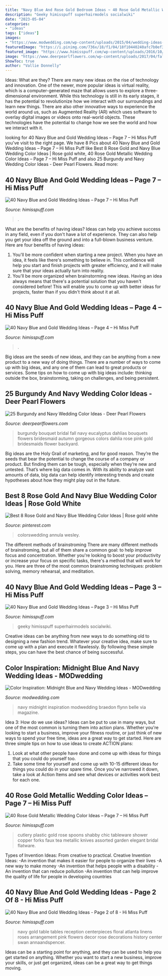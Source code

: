 ```yaml
---
title: "Navy Blue And Rose Gold Bedroom Ideas ~ 40 Rose Gold Metallic Wedding Color Ideas – Page 7 – Hi Miss Puff"
description: "Geeky himisspuff superhairmodels socialwiki"
date: "2023-05-04"
categories:
- "ideas"
tags: ["ideas"]
images:
- "https://www.modwedding.com/wp-content/uploads/2015/04/wedding-ideas-6-04112015-ky.jpg"
featuredImage: "https://i.pinimg.com/736x/18/f1/04/18f10440240afc7b0ef39c814e05f14d.jpg"
featured_image: "https://www.himisspuff.com/wp-content/uploads/2016/10/Navy-and-Gold-Zingermans-Wedding-Cake.jpg"
image: "https://www.deerpearlflowers.com/wp-content/uploads/2017/04/fall-bridal-bouquet-with-eucalyptus-and-burgundy-dahlias.jpg"
ShowToc: true
author: "Vallie Donnelly"
---
```



Ideas: What are they?
There are many new ideas on the rise of technology and innovation. One of the newer, more popular ideas is virtual reality, which is a computer-generated maze that allows users to explore a three-dimensional environment. While this technology is still in its early stages, it has the potential to revolutionize how we interact with our surroundings and learn new things. There are also other innovative ways to experience the world around us, such as Augmented Reality (AR) which uses software to overlay digital images or videos onto real-world objects. These technologies have the potential to change how we see the world and how we interact with it.

	

		
looking for 40 Navy Blue and Gold Wedding Ideas – Page 7 – Hi Miss Puff you've visit to the right page. We have 8 Pics about 40 Navy Blue and Gold Wedding Ideas – Page 7 – Hi Miss Puff like Best 8 Rose Gold and Navy Blue Wedding Color Ideas | Rose gold white, 40 Rose Gold Metallic Wedding Color Ideas – Page 7 – Hi Miss Puff and also 25 Burgundy and Navy Wedding Color Ideas - Deer Pearl Flowers. Read more:
		
    
## 40 Navy Blue And Gold Wedding Ideas – Page 7 – Hi Miss Puff

<img loading=lazy src="https://www.himisspuff.com/wp-content/uploads/2016/10/Navy-and-Gold-Zingermans-Wedding-Cake.jpg" onerror="this.onerror=null;this.src='https://tse4.mm.bing.net/th?id=OIP.NpiiTHdCDf5gtNX6-TjJsQHaLH&amp;pid=15.1';" alt="40 Navy Blue and Gold Wedding Ideas – Page 7 – Hi Miss Puff">

_Source: himisspuff.com_

>. 

	

What are the benefits of having ideas?
Ideas can help you achieve success in any field, even if you don't have a lot of experience. They can also help you get your idea off the ground and into a full-blown business venture. Here are four benefits of having ideas: 
1. You'll be more confident when starting a new project. When you have an idea, it feels like there's something to believe in. This confidence will help you start and finish projects with greater efficiency, and it will make sure that your ideas actually turn into reality. 
2. You'll be more organized when brainstorming new ideas. Having an idea always means that there's a potential solution that you haven't considered before! This will enable you to come up with better ideas for projects, faster than if you didn't think about it at all. 

    
## 40 Navy Blue And Gold Wedding Ideas – Page 4 – Hi Miss Puff

<img loading=lazy src="https://www.himisspuff.com/wp-content/uploads/2016/10/gold-and-navy-wedding-reception-decor.jpg" onerror="this.onerror=null;this.src='https://tse3.mm.bing.net/th?id=OIP.8VO1O2fBjMOcy39B_igEaQHaLH&amp;pid=15.1';" alt="40 Navy Blue and Gold Wedding Ideas – Page 4 – Hi Miss Puff">

_Source: himisspuff.com_

>. 

	

Big ideas are the seeds of new ideas, and they can be anything from a new product to a new way of doing things. There are a number of ways to come up with big ideas, and any one of them can lead to great products or services. Some tips on how to come up with big ideas include: thinking outside the box, brainstorming, taking on challenges, and being persistent.

    
## 25 Burgundy And Navy Wedding Color Ideas - Deer Pearl Flowers

<img loading=lazy src="https://www.deerpearlflowers.com/wp-content/uploads/2017/04/fall-bridal-bouquet-with-eucalyptus-and-burgundy-dahlias.jpg" onerror="this.onerror=null;this.src='https://tse1.mm.bing.net/th?id=OIP.XjG8aj-bXxk-wl-EZh-vBgHaLH&amp;pid=15.1';" alt="25 Burgundy and Navy Wedding Color Ideas - Deer Pearl Flowers">

_Source: deerpearlflowers.com_

>burgundy bouquet bridal fall navy eucalyptus dahlias bouquets flowers bridesmaid autumn gorgeous colors dahlia rose pink gold bridesmaids flower backyard. 

	

Big ideas are the Holy Grail of marketing, and for good reason. They’re the seeds that bear the potential to change the course of a company or product. But finding them can be tough, especially when they’re new and untested. That’s where big data comes in. With its ability to analyze vast amounts of data, big data can help identify interesting trends and create hypotheses about how they might play out in the future.

    
## Best 8 Rose Gold And Navy Blue Wedding Color Ideas | Rose Gold White

<img loading=lazy src="https://i.pinimg.com/736x/18/f1/04/18f10440240afc7b0ef39c814e05f14d.jpg" onerror="this.onerror=null;this.src='https://tse4.mm.bing.net/th?id=OIP.14k4Fm15HMxOxJd4_dCAeAHaO0&amp;pid=15.1';" alt="Best 8 Rose Gold and Navy Blue Wedding Color Ideas | Rose gold white">

_Source: pinterest.com_

>colorswedding annula wesley. 

	

The different methods of brainstroming
There are many different methods of brainstroming, but all of them share a common goal: to help improve focus and concentration. Whether you're looking to boost your productivity or increase your focus on specific tasks, there's a method that will work for you. Here are three of the most common brainstroming techniques: problem solving, memory rehearsal, and meditation.

    
## 40 Navy Blue And Gold Wedding Ideas – Page 3 – Hi Miss Puff

<img loading=lazy src="https://www.himisspuff.com/wp-content/uploads/2016/10/Gold-and-glitter-table-runner-on-top-of-navy.jpg" onerror="this.onerror=null;this.src='https://tse3.mm.bing.net/th?id=OIP.pkEyvfF6DA944PELNVbCbAHaLI&amp;pid=15.1';" alt="40 Navy Blue and Gold Wedding Ideas – Page 3 – Hi Miss Puff">

_Source: himisspuff.com_

>geeky himisspuff superhairmodels socialwiki. 

	

Creative ideas can be anything from new ways to do something old to designing a new fashion trend. Whatever your creative idea, make sure to come up with a plan and execute it flawlessly. By following these simple steps, you can have the best chance of being successful.

    
## Color Inspiration: Midnight Blue And Navy Wedding Ideas - MODwedding

<img loading=lazy src="https://www.modwedding.com/wp-content/uploads/2015/04/wedding-ideas-6-04112015-ky.jpg" onerror="this.onerror=null;this.src='https://tse1.mm.bing.net/th?id=OIP.HK0nMTtYeCweAkWSsl-QcAHaKG&amp;pid=15.1';" alt="Color Inspiration: Midnight Blue and Navy Wedding Ideas - MODwedding">

_Source: modwedding.com_

>navy midnight inspiration modwedding braedon flynn belle via magazine. 

	

Idea 3: How do we use ideas?
Ideas can be put to use in many ways, but one of the most common is turning them into action plans. Whether you're looking to start a business, improve your fitness routine, or just think of new ways to spend your free time, ideas are a great way to get started. Here are three simple tips on how to use ideas to create ACTION plans:
1. Look at what other people have done and come up with ideas for things that you could do yourself too.
2. Take some time for yourself and come up with 10-15 different ideas for things you could do in your spare time. Once you've narrowed it down, take a look at Action Items and see what devices or activities work best for each one.

    
## 40 Rose Gold Metallic Wedding Color Ideas – Page 7 – Hi Miss Puff

<img loading=lazy src="https://www.himisspuff.com/wp-content/uploads/2016/11/Cutlery-Plastic-Forks-Spoons-Knives-Tableware.jpg" onerror="this.onerror=null;this.src='https://tse1.mm.bing.net/th?id=OIP.9yYxsFc0tz29d5JpSVoiLgHaLH&amp;pid=15.1';" alt="40 Rose Gold Metallic Wedding Color Ideas – Page 7 – Hi Miss Puff">

_Source: himisspuff.com_

>cutlery plastic gold rose spoons shabby chic tableware shower copper forks faux tea metallic knives assorted garden elegant bridal flatware. 

	

Types of Invention Ideas: From creative to practical.
Creative Invention Ideas: 
-An invention that makes it easier for people to organize their lives 
-A new way to make money 
-An invention that helps people with a disability 
-An invention that can reduce pollution 
-An invention that can help improve the quality of life for people in developing countries

    
## 40 Navy Blue And Gold Wedding Ideas - Page 2 Of 8 - Hi Miss Puff

<img loading=lazy src="http://www.himisspuff.com/wp-content/uploads/2016/10/1920s-navy-and-gold-wedding-table.jpg" onerror="this.onerror=null;this.src='https://tse1.mm.bing.net/th?id=OIP.zoZdh6JdKrDxfzfIKZzFjwHaLG&amp;pid=15.1';" alt="40 Navy Blue and Gold Wedding Ideas - Page 2 of 8 - Hi Miss Puff">

_Source: himisspuff.com_

>navy gold table tables reception centerpieces floral atlanta linens roses arrangement pink flowers decor rose decorations history center swan annaandspencer. 

	

Ideas can be a starting point for anything, and they can be used to help you get started on anything. Whether you want to start a new business, improve your skills, or just get organized, ideas can be a great way to get things moving.

